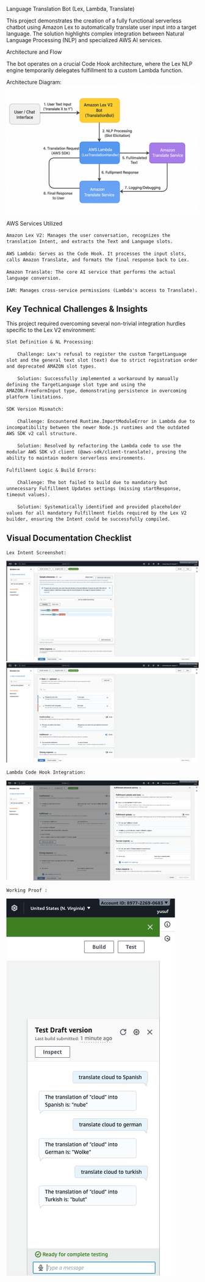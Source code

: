 Language Translation Bot (Lex, Lambda, Translate)

This project demonstrates the creation of a fully functional serverless chatbot using Amazon Lex to automatically translate user input into a target language. The solution highlights complex integration between Natural Language Processing (NLP) and specialized AWS AI services.

 Architecture and Flow

The bot operates on a crucial Code Hook architecture, where the Lex NLP engine temporarily delegates fulfillment to a custom Lambda function.

Architecture Diagram:
![Architecture Diagram](Lex-Screenshots/diagram.png)

 AWS Services Utilized

    Amazon Lex V2: Manages the user conversation, recognizes the translation Intent, and extracts the Text and Language slots.

    AWS Lambda: Serves as the Code Hook. It processes the input slots, calls Amazon Translate, and formats the final response back to Lex.

    Amazon Translate: The core AI service that performs the actual language conversion.

    IAM: Manages cross-service permissions (Lambda's access to Translate).

## Key Technical Challenges & Insights

This project required overcoming several non-trivial integration hurdles specific to the Lex V2 environment:

    Slot Definition & NL Processing:

        Challenge: Lex's refusal to register the custom TargetLanguage slot and the general text slot (text) due to strict registration order and deprecated AMAZON slot types.

        Solution: Successfully implemented a workaround by manually defining the TargetLanguage slot type and using the AMAZON.FreeFormInput type, demonstrating persistence in overcoming platform limitations.

    SDK Version Mismatch:

        Challenge: Encountered Runtime.ImportModuleError in Lambda due to incompatibility between the newer Node.js runtimes and the outdated AWS SDK v2 call structure.

        Solution: Resolved by refactoring the Lambda code to use the modular AWS SDK v3 client (@aws-sdk/client-translate), proving the ability to maintain modern serverless environments.

    Fulfillment Logic & Build Errors:

        Challenge: The bot failed to build due to mandatory but unnecessary Fulfillment Updates settings (missing startResponse, timeout values).

        Solution: Systematically identified and provided placeholder values for all mandatory Fulfillment fields required by the Lex V2 builder, ensuring the Intent could be successfully compiled.

## Visual Documentation Checklist


    Lex Intent Screenshot:
![Sample Utterances](Lex-Screenshots/sampleutt.png)
![Slots](Lex-Screenshots/slots.png)

    Lambda Code Hook Integration:

![Fullfillment](Lex-Screenshots/fullfillment.png)

    Working Proof :

  ![Test](Lex-Screenshots/Test.png)
